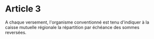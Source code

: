 # Article 3

A chaque versement, l'organisme conventionné est tenu d'indiquer à la caisse mutuelle régionale la répartition par échéance des sommes reversées.
